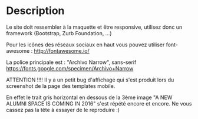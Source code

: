 # Description
Le site doit ressembler à la maquette et être responsive, utilisez donc un framework (Bootstrap, Zurb Foundation, ...)

Pour les icônes des réseaux sociaux en haut vous pouvez utiliser font-awesome : http://fontawesome.io/

La police principale est : "Archivo Narrow", sans-serif
https://fonts.google.com/specimen/Archivo+Narrow

ATTENTION !!!!
Il y a un petit bug d'affichage qui s'est produit lors du screenshot de la page des
 templates mobile.

En effet le trait gris horizontal en dessous de la 3ème image "A NEW ALUMNI SPACE IS COMING IN 2016"
s'est répété encore et encore. Ne vous cassez pas la tête à essayer de le reproduire :)
